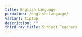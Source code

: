 ```yaml
---
title: English Language
permalink: /english-language/
variant: tiptap
description: ""
third_nav_title: Subject Teachers
---
```

